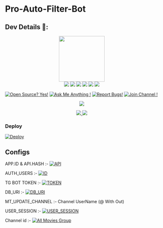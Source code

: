 # Pro-Auto-Filter-Bot

## Dev Details 👤:

<p align="middle">
<img src="https://telegra.ph/file/ced6c4b88bfb636cce5d9.jpg" width="150" height="150"><br>
<img src="https://badgen.net/badge/All Movies Group/FF33FF?icon=awesome&labelColor=0080FF"></a>
<img src="https://badgen.net/badge/Ss/😞/purple?icon=terminal&labelColor=red"></a>
<a href="https://telegram.dog/all_movies_groups"><img src="https://img.shields.io/badge/Tᴇʟᴇɢʀᴀᴍ-Lɪɴᴋ-blue.svg?logo=telegram"></a>
<a href="https://telegram.dog/Asianet_serials_official"><img src="https://badgen.net/badge/Fᴏʟʟᴏᴡ%20Oɴ%20/Gɪᴛʜᴜʙ/80FF00?icon=github&labelColor=black"></a>
<a href="https://telegram.dog/vijay_devarakonda_Rashmika_HD"><img src="https://img.shields.io/badge/Yᴏᴜᴛᴜʙᴇ-Cʜᴀɴɴᴇʟ-FF3333.svg?logo=youtube&logoColor=FF3333"></a>
<a href="https://github.com/MRK-YT"><img src="https://badgen.net/badge/Fᴏʟʟᴏᴡ%20Oɴ%20/Iɴsᴛᴀɢʀᴀᴍ/80FF00?icon=Instagram&labelColor=black"></a>
<p align="left">
</p>                                                           
                                                    
[![Open Source? Yes!](https://badgen.net/badge/Oᴘᴇɴ%20Sᴏᴜʀᴄᴇ%20%3F/Yᴇs/yellow?icon=github)](https://github.com/MRK-YT/Pro-Auto-Filter-Bot)
[![Ask Me Anything !](https://img.shields.io/badge/🤔%20Asᴋ%20Mᴇ-Aɴʏᴛʜɪɴɢ-1abc9c.svg)](https://telegram.dog/Mrk_Yt)
[![Report Bugs!](https://badgen.net/badge/🐞%20Rᴇᴘᴏʀᴛ%20/Bᴜɢs/red)](https://telegram.dog/mrk_yt)
[![Join Channel !](https://badgen.net/badge/🔊%20Jᴏɪɴ%20/Cʜᴀɴɴᴇʟ/Black)](https://telegram.dog/vijay_devarakonda_Rashmika_HD)

<p align="center">
  <a href="https://www.python.org">
    <img src="http://ForTheBadge.com/images/badges/made-with-python.svg">
  </a>
</p>
<p align="center">
  <a href="https://github.com/MRK-YT/Pro-Auto-Filter-Bot/stargazers">
    <img src="https://img.shields.io/github/stars/MRK-YT/Pro-Auto-Filter-Bot?style=social">

  </a>
  
  <a href="https://github.com/MRK-YT/Pro-Auto-Filter-Bot/fork">
    <img src="https://img.shields.io/github/forks/MRK-YT/Pro-Auto-Filter-Bot?label=Fork&style=social">

  </a>  
</p>

### Deploy

[![Deploy](https://www.herokucdn.com/deploy/button.svg)](https://heroku.com/deploy?template=https://github.com/sarath01a/Pro-Auto-Filter-Bot.git)


## Configs

APP.ID & API.HASH :- [![API](https://img.shields.io/badge/Click-Here-red?style=flat&logo=telegram)](https://telegram.dog/MT_MyTelegramOrg_Bot)

AUTH_USERS :- [![ID](https://img.shields.io/badge/Click-Here-red?style=flat&logo=telegram)](https://telegram.dog/MissRose_bot)

TG BOT TOKEN :- [![TOKEN](https://img.shields.io/badge/Click-Here-red?style=flat&logo=telegram)](https://telegram.dog/BotFather) 

DB_URI :- [![DB_URI](https://img.shields.io/badge/Click-Here-red?style=flat&logo=mongodb)](https://www.mongodb.com/cloud/atlas/lp/try2-in?utm_source=google&utm_campaign=gs_apac_india_search_core_brand_atlas_mobile&utm_term=mongodb&utm_medium=cpc_paid_search&utm_ad=e&utm_ad_campaign_id=12564980858&gclid=CjwKCAjwx6WDBhBQEiwA_dP8rcft9hLV9WxyBV4c1VMZfdmMVi9mifPxBPVbZDnhGBbQhs8rwqXQ8xoC6U8QAvD_BwE)

MT_UPDATE_CHANNEL :- Channel UserName (@ With Out)

USER_SESSION :- [![USER_SESSION](https://img.shields.io/badge/Click-Here-red?style=flat&logo=telegram)](https://repl.it/@prgofficial/String-Gen)

Channel id :- [![All Movies Group ](https://img.shields.io/badge/Click-Here-red?style=flat&logo=telegram)](https://telegram.dog/ChannelIDHEXbot)

